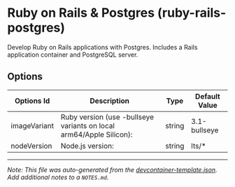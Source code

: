 
# Ruby on Rails & Postgres (ruby-rails-postgres)

Develop Ruby on Rails applications with Postgres. Includes a Rails application container and PostgreSQL server.

## Options

| Options Id | Description | Type | Default Value |
|-----|-----|-----|-----|
| imageVariant | Ruby version (use -bullseye variants on local arm64/Apple Silicon): | string | 3.1-bullseye |
| nodeVersion | Node.js version: | string | lts/* |



---

_Note: This file was auto-generated from the [devcontainer-template.json](https://github.com/igecloudsdev/.creativeclouds/blob/main/src/ruby-rails-postgres/devcontainer-template.json).  Add additional notes to a `NOTES.md`._
